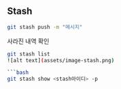 ## Stash
```bash
git stash push -m "메시지"
```
사라진 내역 확인
```bash
git stash list
![alt text](assets/image-stash.png)   

```bash
git stash show <stash아이디> -p
```